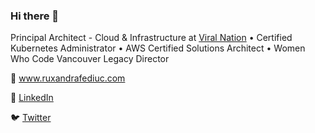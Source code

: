 ### Hi there 👋

Principal Architect - Cloud & Infrastructure at [Viral Nation](https://www.github.com/viralnation) • Certified Kubernetes Administrator • AWS Certified Solutions Architect • Women Who Code Vancouver Legacy Director

:link: <a href="https://www.ruxandrafediuc.com" target="_blank">www.ruxandrafediuc.com</a>

:briefcase: <a href="https://www.linkedin.com/in/ruxandrafediuc" target="_blank">LinkedIn</a>

:bird: <a href="https://www.twitter.com/ruxandrafed" target="_blank">Twitter</a>
